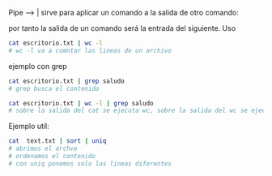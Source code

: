 Pipe --> |
sirve para aplicar un comando a la salida de otro comando:

por tanto la salida de un comando será la entrada del siguiente.
Uso
```sh fold:"coamndos con tuberias pipe "
cat escritorio.txt | wc -l
# wc -l va a comntar las lineas de un archivo
```

ejemplo con grep
```sh fold:"coamndos con tuberias pipe "
cat escritorio.txt | grep saludo
# grep busca el contenido
```

```sh fold:"coamndos con tuberias pipe multiples pipes"
cat escritorio.txt | wc -l | grep saludo
# sobre la salida del cat se ejecuta wc, sobre la salida del wc se ejecuta el grep
```

Ejemplo util:

```sh fold:"ejemplo para eliminar lineas repetidas uxando pipe "
cat  text.txt | sort | uniq
# abrimos el archvo
# ordenamos el contenido
# con uniq ponemos solo las lineas diferentes
```

